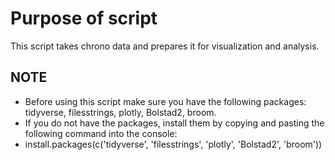 # Purpose of script
This script takes chrono data and prepares it for visualization and analysis.

## NOTE
- Before using this script make sure you have the following packages: tidyverse, filesstrings, plotly, Bolstad2, broom.
- If you do not have the packages, install them by copying and pasting the following command into the console:
- install.packages(c('tidyverse', 'filesstrings', 'plotly', 'Bolstad2', 'broom'))
